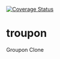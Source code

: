 [![Coverage Status](https://coveralls.io/repos/andela/troupon/badge.svg?branch=master&service=github)](https://coveralls.io/github/andela/troupon?branch=master)

# troupon
Groupon Clone
